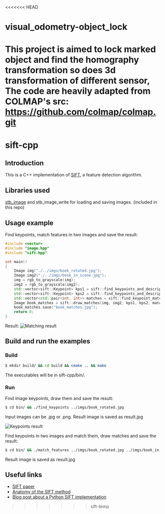 <<<<<<< HEAD
# visual_odometry-object_lock
This project is aimed to lock marked object and find the homography transformation so does 3d transformation of different sensor,
The code are heavily adapted from COLMAP's src: https://github.com/colmap/colmap.git
=======
# sift-cpp

## Introduction
This is a C++ implementation of [SIFT](https://en.wikipedia.org/wiki/Scale-invariant_feature_transform), a feature detection algorithm.

## Libraries used
[stb_image](https://github.com/nothings/stb) and stb_image_write for loading and saving images. (included in this repo)

## Usage example
Find keypoints, match features in two images and save the result:
```cpp
#include <vector>
#include "image.hpp"
#include "sift.hpp"

int main()
{
    Image img("./../imgs/book_rotated.jpg");
    Image img2("./../imgs/book_in_scene.jpg");
    img = rgb_to_grayscale(img);
    img2 = rgb_to_grayscale(img2);
    std::vector<sift::Keypoint> kps1 = sift::find_keypoints_and_descriptors(img);
    std::vector<sift::Keypoint> kps2 = sift::find_keypoints_and_descriptors(img2);
    std::vector<std::pair<int, int>> matches = sift::find_keypoint_matches(kps1, kps2);
    Image book_matches = sift::draw_matches(img, img2, kps1, kps2, matches);
    book_matches.save("book_matches.jpg");
    return 0;
}
```

Result:
![Matching result](./imgs/book_matches.jpg)

## Build and run the examples
### Build
```bash
$ mkdir build/ && cd build && cmake .. && make
```
The executables will be in sift-cpp/bin/.

### Run
Find image keypoints, draw them and save the result:
```bash
$ cd bin/ && ./find_keypoints ../imgs/book_rotated.jpg
```
Input images can be .jpg or .png. Result image is saved as result.jpg

![Keypoints result](./imgs/book_keypoints.jpg)

Find keypoints in two images and match them, draw matches and save the result:
```bash
$ cd bin/ && ./match_features ../imgs/book_rotated.jpg ../imgs/book_in_scene.jpg
```
Result image is saved as result.jpg

## Useful links

* [SIFT paper](https://www.cs.ubc.ca/~lowe/papers/ijcv04.pdf)
* [Anatomy of the SIFT method](http://www.ipol.im/pub/art/2014/82/article.pdf)
* [Blog post about a Python SIFT implementation](https://medium.com/@russmislam/implementing-sift-in-python-a-complete-guide-part-1-306a99b50aa5)
>>>>>>> sift-temp
